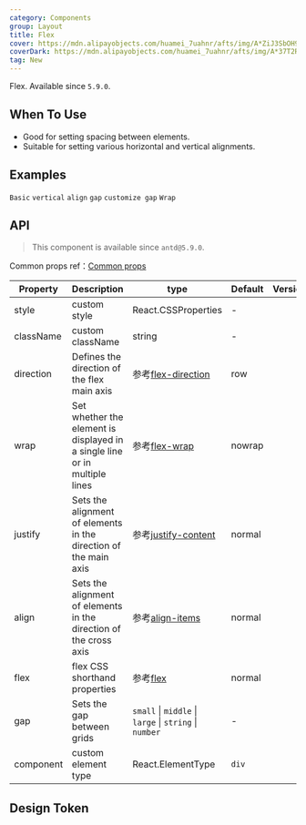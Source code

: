 ```yaml
---
category: Components
group: Layout
title: Flex
cover: https://mdn.alipayobjects.com/huamei_7uahnr/afts/img/A*ZiJ3SbOH9SUAAAAAAAAAAAAADrJ8AQ/original
coverDark: https://mdn.alipayobjects.com/huamei_7uahnr/afts/img/A*37T2R6O9oi0AAAAAAAAAAAAADrJ8AQ/original
tag: New
---
```


Flex. Available since `5.9.0`.

## When To Use

- Good for setting spacing between elements.
- Suitable for setting various horizontal and vertical alignments.

## Examples

<!-- prettier-ignore -->
<code src="./demo/basic.tsx">Basic</code>
<code src="./demo/vertical.tsx">vertical</code>
<code src="./demo/align.tsx">align</code>
<code src="./demo/gap.tsx">gap</code>
<code src="./demo/gap-customize.tsx">customize gap</code>
<code src="./demo/wrap.tsx">Wrap</code>

## API

> This component is available since `antd@5.9.0`.

Common props ref：[Common props](/docs/react/common-props)

| Property | Description | type | Default | Version |
| --- | --- | --- | --- | --- |
| style | custom style | React.CSSProperties | - |  |
| className | custom className | string | - |  |
| direction | Defines the direction of the flex main axis | 参考[flex-direction](https://developer.mozilla.org/en-US/docs/Web/CSS/flex-direction) | row |  |
| wrap | Set whether the element is displayed in a single line or in multiple lines | 参考[flex-wrap](https://developer.mozilla.org/en-US/docs/Web/CSS/flex-wrap) | nowrap |  |
| justify | Sets the alignment of elements in the direction of the main axis | 参考[justify-content](https://developer.mozilla.org/en-US/docs/Web/CSS/justify-content) | normal |  |
| align | Sets the alignment of elements in the direction of the cross axis | 参考[align-items](https://developer.mozilla.org/en-US/docs/Web/CSS/align-items) | normal |  |
| flex | flex CSS shorthand properties | 参考[flex](https://developer.mozilla.org/en-US/docs/Web/CSS/flex) | normal |  |
| gap | Sets the gap between grids | `small` \| `middle` \| `large` \| `string` \| `number` | - |  |
| component | custom element type | React.ElementType | `div` |  |

## Design Token

<ComponentTokenTable component="Flex"></ComponentTokenTable>
